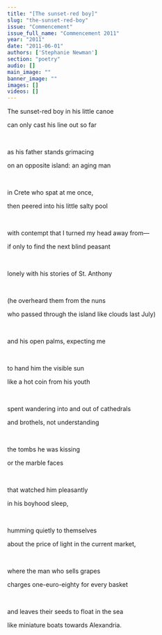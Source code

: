 ```yaml
---
title: "[The sunset-red boy]"
slug: "the-sunset-red-boy"
issue: "Commencement"
issue_full_name: "Commencement 2011"
year: "2011"
date: "2011-06-01"
authors: ['Stephanie Newman']
section: "poetry"
audio: []
main_image: ""
banner_image: ""
images: []
videos: []
---
```

The sunset-red boy in his little canoe

 can only cast his line out so far

  

 as his father stands grimacing

 on an opposite island: an aging man 

  

 in Crete who spat at me once, 

 then peered into his little salty pool

  

 with contempt that I turned my head away from—

 if only to find the next blind peasant

  

 lonely with his stories of St. Anthony

  

 (he overheard them from the nuns

 who passed through the island like clouds last July) 

  

 and his open palms, expecting me 

  

 to hand him the visible sun 

 like a hot coin from his youth

  

 spent wandering into and out of cathedrals

 and brothels, not understanding 

  

 the tombs he was kissing

 or the marble faces

  

 that watched him pleasantly 

 in his boyhood sleep,

  

 humming quietly to themselves 

 about the price of light in the current market,

  

 where the man who sells grapes 

 charges one-euro-eighty for every basket

  

 and leaves their seeds to float in the sea

 like miniature boats towards Alexandria.

